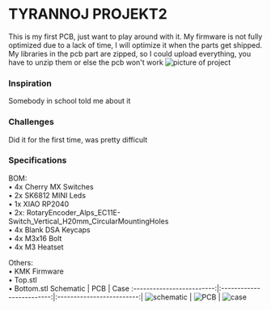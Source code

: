 # TYRANNOJ PROJEKT2  
This is my first PCB, just want to play around with it. My firmware is not fully optimized due to a lack of time, I will optimize it when the parts get shipped. My libraries in the pcb part are zipped, so I could upload everything, you have to unzip them or else the pcb won't work
![picture of project](https://i.ibb.co/ymP9GG8w/Screenshot-16.png)  


### Inspiration

Somebody in school told me about it

### Challenges

Did it for the first time, was pretty difficult

### Specifications

BOM:\
•   4x Cherry MX Switches  
•	2x SK6812 MINI Leds  
•	1x XIAO RP2040  
•	2x: RotaryEncoder_Alps_EC11E-Switch_Vertical_H20mm_CircularMountingHoles  
•	4x Blank DSA Keycaps  
•	4x M3x16 Bolt  
•	4x M3 Heatset  

Others: \
•	KMK Firmware <br>
•	Top.stl \
•	Bottom.stl 
Schematic            |  PCB         |   Case
:-------------------------:|:-------------------------:|:-------------------------:|
![schematic](https://i.ibb.co/9mPV2y5d/Screenshot-20.png)    |  ![PCB](https://i.ibb.co/PvjW7M1V/Screenshot-18.png)  | ![case](https://i.ibb.co/ymJCdPJw/Screenshot-19.png)